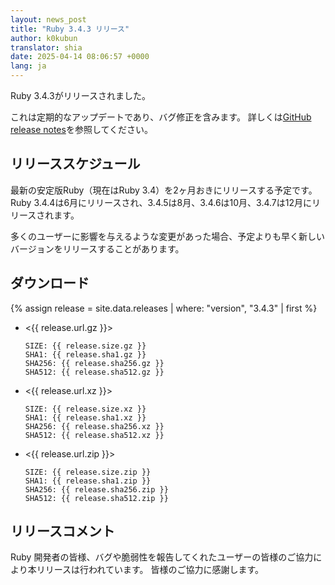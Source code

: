 ```yaml
---
layout: news_post
title: "Ruby 3.4.3 リリース"
author: k0kubun
translator: shia
date: 2025-04-14 08:06:57 +0000
lang: ja
---
```


Ruby 3.4.3がリリースされました。

これは定期的なアップデートであり、バグ修正を含みます。
詳しくは[GitHub release notes](https://github.com/ruby/ruby/releases/tag/v3_4_2)を参照してください。

## リリーススケジュール

最新の安定版Ruby（現在はRuby 3.4）を2ヶ月おきにリリースする予定です。
Ruby 3.4.4は6月にリリースされ、3.4.5は8月、3.4.6は10月、3.4.7は12月にリリースされます。

多くのユーザーに影響を与えるような変更があった場合、予定よりも早く新しいバージョンをリリースすることがあります。

## ダウンロード

{% assign release = site.data.releases | where: "version", "3.4.3" | first %}

* <{{ release.url.gz }}>

      SIZE: {{ release.size.gz }}
      SHA1: {{ release.sha1.gz }}
      SHA256: {{ release.sha256.gz }}
      SHA512: {{ release.sha512.gz }}

* <{{ release.url.xz }}>

      SIZE: {{ release.size.xz }}
      SHA1: {{ release.sha1.xz }}
      SHA256: {{ release.sha256.xz }}
      SHA512: {{ release.sha512.xz }}

* <{{ release.url.zip }}>

      SIZE: {{ release.size.zip }}
      SHA1: {{ release.sha1.zip }}
      SHA256: {{ release.sha256.zip }}
      SHA512: {{ release.sha512.zip }}

## リリースコメント

Ruby 開発者の皆様、バグや脆弱性を報告してくれたユーザーの皆様のご協力により本リリースは行われています。
皆様のご協力に感謝します。
